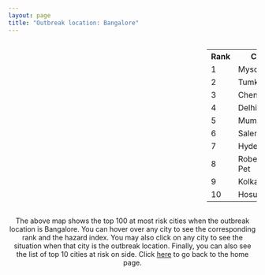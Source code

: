 ```yaml
---
layout: page
title: "Outbreak location: Bangalore"
---
```

<div style="width: 100%; overflow: auto;">
<div style="width: 75%; float: left;">
<div id="mapid">
<script src="https://buda-magenta.github.io/hazard_map/load_map.js"></script>

<script>
var marker_outbreak = L.marker([12.979120, 77.591300],{"autoPan": true}).addTo(map); marker_outbreak.bindTooltip("Bangalore").openTooltip();

var circle_1 = L.circle([12.305183, 76.655361], {"pane": "markerPane", "color": "red", "fill": true, "fillOpacity": 0.2, "fillRule": "evenodd", "lineCap": "round", "lineJoin": "round", "opacity": 1.0, "radius": 47008, "stroke": true, "weight": 3}).addTo(map);
circle_1.bindTooltip("Mysore<br>rank: 1<br>hazard index: 0.047008")
circle_1.bindPopup('<a href="https://buda-magenta.github.io/hazard_map/Mysore">Mysore</a>')

var circle_2 = L.circle([13.340077, 77.100621], {"pane": "markerPane", "color": "red", "fill": true, "fillOpacity": 0.2, "fillRule": "evenodd", "lineCap": "round", "lineJoin": "round", "opacity": 1.0, "radius": 25553, "stroke": true, "weight": 3}).addTo(map);
circle_2.bindTooltip("Tumkur<br>rank: 2<br>hazard index: 0.025554")
circle_2.bindPopup('<a href="https://buda-magenta.github.io/hazard_map/Tumkur">Tumkur</a>')

var circle_3 = L.circle([13.083694, 80.270186], {"pane": "markerPane", "color": "red", "fill": true, "fillOpacity": 0.2, "fillRule": "evenodd", "lineCap": "round", "lineJoin": "round", "opacity": 1.0, "radius": 20978, "stroke": true, "weight": 3}).addTo(map);
circle_3.bindTooltip("Chennai<br>rank: 3<br>hazard index: 0.020979")
circle_3.bindPopup('<a href="https://buda-magenta.github.io/hazard_map/Chennai">Chennai</a>')

var circle_4 = L.circle([28.651718, 77.221939], {"pane": "markerPane", "color": "red", "fill": true, "fillOpacity": 0.2, "fillRule": "evenodd", "lineCap": "round", "lineJoin": "round", "opacity": 1.0, "radius": 20429, "stroke": true, "weight": 3}).addTo(map);
circle_4.bindTooltip("Delhi<br>rank: 4<br>hazard index: 0.020430")
circle_4.bindPopup('<a href="https://buda-magenta.github.io/hazard_map/Delhi">Delhi</a>')

var circle_5 = L.circle([19.075990, 72.877393], {"pane": "markerPane", "color": "red", "fill": true, "fillOpacity": 0.2, "fillRule": "evenodd", "lineCap": "round", "lineJoin": "round", "opacity": 1.0, "radius": 16919, "stroke": true, "weight": 3}).addTo(map);
circle_5.bindTooltip("Mumbai<br>rank: 5<br>hazard index: 0.016919")
circle_5.bindPopup('<a href="https://buda-magenta.github.io/hazard_map/Mumbai">Mumbai</a>')

var circle_6 = L.circle([11.664300, 78.146000], {"pane": "markerPane", "color": "red", "fill": true, "fillOpacity": 0.2, "fillRule": "evenodd", "lineCap": "round", "lineJoin": "round", "opacity": 1.0, "radius": 15769, "stroke": true, "weight": 3}).addTo(map);
circle_6.bindTooltip("Salem<br>rank: 6<br>hazard index: 0.015770")
circle_6.bindPopup('<a href="https://buda-magenta.github.io/hazard_map/Salem">Salem</a>')

var circle_7 = L.circle([17.388786, 78.461065], {"pane": "markerPane", "color": "red", "fill": true, "fillOpacity": 0.2, "fillRule": "evenodd", "lineCap": "round", "lineJoin": "round", "opacity": 1.0, "radius": 14932, "stroke": true, "weight": 3}).addTo(map);
circle_7.bindTooltip("Hyderabad<br>rank: 7<br>hazard index: 0.014932")
circle_7.bindPopup('<a href="https://buda-magenta.github.io/hazard_map/Hyderabad">Hyderabad</a>')

var circle_8 = L.circle([12.955100, 78.269900], {"pane": "markerPane", "color": "red", "fill": true, "fillOpacity": 0.2, "fillRule": "evenodd", "lineCap": "round", "lineJoin": "round", "opacity": 1.0, "radius": 12706, "stroke": true, "weight": 3}).addTo(map);
circle_8.bindTooltip("Robertson Pet<br>rank: 8<br>hazard index: 0.012707")
circle_8.bindPopup('<a href="https://buda-magenta.github.io/hazard_map/Robertson_Pet">Robertson Pet</a>')

var circle_9 = L.circle([22.541418, 88.357691], {"pane": "markerPane", "color": "red", "fill": true, "fillOpacity": 0.2, "fillRule": "evenodd", "lineCap": "round", "lineJoin": "round", "opacity": 1.0, "radius": 10137, "stroke": true, "weight": 3}).addTo(map);
circle_9.bindTooltip("Kolkata<br>rank: 9<br>hazard index: 0.010137")
circle_9.bindPopup('<a href="https://buda-magenta.github.io/hazard_map/Kolkata">Kolkata</a>')

var circle_10 = L.circle([12.732884, 77.830948], {"pane": "markerPane", "color": "red", "fill": true, "fillOpacity": 0.2, "fillRule": "evenodd", "lineCap": "round", "lineJoin": "round", "opacity": 1.0, "radius": 8532, "stroke": true, "weight": 3}).addTo(map);
circle_10.bindTooltip("Hosur<br>rank: 10<br>hazard index: 0.008532")
circle_10.bindPopup('<a href="https://buda-magenta.github.io/hazard_map/Hosur">Hosur</a>')

var circle_11 = L.circle([18.521428, 73.854454], {"pane": "markerPane", "color": "red", "fill": true, "fillOpacity": 0.2, "fillRule": "evenodd", "lineCap": "round", "lineJoin": "round", "opacity": 1.0, "radius": 7918, "stroke": true, "weight": 3}).addTo(map);
circle_11.bindTooltip("Pune<br>rank: 11<br>hazard index: 0.007919")
circle_11.bindPopup('<a href="https://buda-magenta.github.io/hazard_map/Pune">Pune</a>')

var circle_12 = L.circle([12.523889, 76.896196], {"pane": "markerPane", "color": "red", "fill": true, "fillOpacity": 0.2, "fillRule": "evenodd", "lineCap": "round", "lineJoin": "round", "opacity": 1.0, "radius": 6992, "stroke": true, "weight": 3}).addTo(map);
circle_12.bindTooltip("Mandya<br>rank: 12<br>hazard index: 0.006992")
circle_12.bindPopup('<a href="https://buda-magenta.github.io/hazard_map/Mandya">Mandya</a>')

var circle_13 = L.circle([13.137000, 78.133961], {"pane": "markerPane", "color": "red", "fill": true, "fillOpacity": 0.2, "fillRule": "evenodd", "lineCap": "round", "lineJoin": "round", "opacity": 1.0, "radius": 6553, "stroke": true, "weight": 3}).addTo(map);
circle_13.bindTooltip("Kolar<br>rank: 13<br>hazard index: 0.006553")
circle_13.bindPopup('<a href="https://buda-magenta.github.io/hazard_map/Kolar">Kolar</a>')

var circle_14 = L.circle([12.869810, 74.843008], {"pane": "markerPane", "color": "red", "fill": true, "fillOpacity": 0.2, "fillRule": "evenodd", "lineCap": "round", "lineJoin": "round", "opacity": 1.0, "radius": 6455, "stroke": true, "weight": 3}).addTo(map);
circle_14.bindTooltip("Mangalore<br>rank: 14<br>hazard index: 0.006455")
circle_14.bindPopup('<a href="https://buda-magenta.github.io/hazard_map/Mangalore">Mangalore</a>')

var circle_15 = L.circle([13.007082, 76.099270], {"pane": "markerPane", "color": "red", "fill": true, "fillOpacity": 0.2, "fillRule": "evenodd", "lineCap": "round", "lineJoin": "round", "opacity": 1.0, "radius": 5862, "stroke": true, "weight": 3}).addTo(map);
circle_15.bindTooltip("Hassan<br>rank: 15<br>hazard index: 0.005863")
circle_15.bindPopup('<a href="https://buda-magenta.github.io/hazard_map/Hassan">Hassan</a>')

var circle_16 = L.circle([14.466127, 75.920636], {"pane": "markerPane", "color": "red", "fill": true, "fillOpacity": 0.2, "fillRule": "evenodd", "lineCap": "round", "lineJoin": "round", "opacity": 1.0, "radius": 5861, "stroke": true, "weight": 3}).addTo(map);
circle_16.bindTooltip("Davanagere<br>rank: 16<br>hazard index: 0.005862")
circle_16.bindPopup('<a href="https://buda-magenta.github.io/hazard_map/Davanagere">Davanagere</a>')

var circle_17 = L.circle([11.001812, 76.962843], {"pane": "markerPane", "color": "red", "fill": true, "fillOpacity": 0.2, "fillRule": "evenodd", "lineCap": "round", "lineJoin": "round", "opacity": 1.0, "radius": 5517, "stroke": true, "weight": 3}).addTo(map);
circle_17.bindTooltip("Coimbatore<br>rank: 17<br>hazard index: 0.005518")
circle_17.bindPopup('<a href="https://buda-magenta.github.io/hazard_map/Coimbatore">Coimbatore</a>')

var circle_18 = L.circle([13.932609, 75.574978], {"pane": "markerPane", "color": "red", "fill": true, "fillOpacity": 0.2, "fillRule": "evenodd", "lineCap": "round", "lineJoin": "round", "opacity": 1.0, "radius": 5393, "stroke": true, "weight": 3}).addTo(map);
circle_18.bindTooltip("Shimoga<br>rank: 18<br>hazard index: 0.005393")
circle_18.bindPopup('<a href="https://buda-magenta.github.io/hazard_map/Shimoga">Shimoga</a>')

var circle_19 = L.circle([23.021624, 72.579707], {"pane": "markerPane", "color": "red", "fill": true, "fillOpacity": 0.2, "fillRule": "evenodd", "lineCap": "round", "lineJoin": "round", "opacity": 1.0, "radius": 5319, "stroke": true, "weight": 3}).addTo(map);
circle_19.bindTooltip("Ahmedabad<br>rank: 19<br>hazard index: 0.005320")
circle_19.bindPopup('<a href="https://buda-magenta.github.io/hazard_map/Ahmedabad">Ahmedabad</a>')

var circle_20 = L.circle([9.931308, 76.267414], {"pane": "markerPane", "color": "red", "fill": true, "fillOpacity": 0.2, "fillRule": "evenodd", "lineCap": "round", "lineJoin": "round", "opacity": 1.0, "radius": 4685, "stroke": true, "weight": 3}).addTo(map);
circle_20.bindTooltip("Kochi<br>rank: 20<br>hazard index: 0.004685")
circle_20.bindPopup('<a href="https://buda-magenta.github.io/hazard_map/Kochi">Kochi</a>')

var circle_21 = L.circle([15.351838, 75.137985], {"pane": "markerPane", "color": "red", "fill": true, "fillOpacity": 0.2, "fillRule": "evenodd", "lineCap": "round", "lineJoin": "round", "opacity": 1.0, "radius": 4582, "stroke": true, "weight": 3}).addTo(map);
circle_21.bindTooltip("Hubli<br>rank: 21<br>hazard index: 0.004582")
circle_21.bindPopup('<a href="https://buda-magenta.github.io/hazard_map/Hubli">Hubli</a>')

var circle_22 = L.circle([16.508759, 80.618510], {"pane": "markerPane", "color": "red", "fill": true, "fillOpacity": 0.2, "fillRule": "evenodd", "lineCap": "round", "lineJoin": "round", "opacity": 1.0, "radius": 4488, "stroke": true, "weight": 3}).addTo(map);
circle_22.bindTooltip("Vijayawada<br>rank: 22<br>hazard index: 0.004489")
circle_22.bindPopup('<a href="https://buda-magenta.github.io/hazard_map/Vijayawada">Vijayawada</a>')

var circle_23 = L.circle([17.723128, 83.301284], {"pane": "markerPane", "color": "red", "fill": true, "fillOpacity": 0.2, "fillRule": "evenodd", "lineCap": "round", "lineJoin": "round", "opacity": 1.0, "radius": 4446, "stroke": true, "weight": 3}).addTo(map);
circle_23.bindTooltip("Visakhapatnam<br>rank: 23<br>hazard index: 0.004447")
circle_23.bindPopup('<a href="https://buda-magenta.github.io/hazard_map/Visakhapatnam">Visakhapatnam</a>')

var circle_24 = L.circle([14.654623, 77.556260], {"pane": "markerPane", "color": "red", "fill": true, "fillOpacity": 0.2, "fillRule": "evenodd", "lineCap": "round", "lineJoin": "round", "opacity": 1.0, "radius": 4344, "stroke": true, "weight": 3}).addTo(map);
circle_24.bindTooltip("Anantapur<br>rank: 24<br>hazard index: 0.004344")
circle_24.bindPopup('<a href="https://buda-magenta.github.io/hazard_map/Anantapur">Anantapur</a>')

var circle_25 = L.circle([15.398403, 73.812918], {"pane": "markerPane", "color": "red", "fill": true, "fillOpacity": 0.2, "fillRule": "evenodd", "lineCap": "round", "lineJoin": "round", "opacity": 1.0, "radius": 4057, "stroke": true, "weight": 3}).addTo(map);
circle_25.bindTooltip("Vasco Da Gama<br>rank: 25<br>hazard index: 0.004057")
circle_25.bindPopup('<a href="https://buda-magenta.github.io/hazard_map/Vasco_Da_Gama">Vasco Da Gama</a>')

var circle_26 = L.circle([20.266777, 85.843559], {"pane": "markerPane", "color": "red", "fill": true, "fillOpacity": 0.2, "fillRule": "evenodd", "lineCap": "round", "lineJoin": "round", "opacity": 1.0, "radius": 3992, "stroke": true, "weight": 3}).addTo(map);
circle_26.bindTooltip("Bhubaneswar<br>rank: 26<br>hazard index: 0.003992")
circle_26.bindPopup('<a href="https://buda-magenta.github.io/hazard_map/Bhubaneswar">Bhubaneswar</a>')

var circle_27 = L.circle([8.576971, 77.050125], {"pane": "markerPane", "color": "red", "fill": true, "fillOpacity": 0.2, "fillRule": "evenodd", "lineCap": "round", "lineJoin": "round", "opacity": 1.0, "radius": 3327, "stroke": true, "weight": 3}).addTo(map);
circle_27.bindTooltip("Thiruvananthapuram<br>rank: 27<br>hazard index: 0.003328")
circle_27.bindPopup('<a href="https://buda-magenta.github.io/hazard_map/Thiruvananthapuram">Thiruvananthapuram</a>')

var circle_28 = L.circle([13.826383, 77.493772], {"pane": "markerPane", "color": "red", "fill": true, "fillOpacity": 0.2, "fillRule": "evenodd", "lineCap": "round", "lineJoin": "round", "opacity": 1.0, "radius": 2938, "stroke": true, "weight": 3}).addTo(map);
circle_28.bindTooltip("Hindupur<br>rank: 28<br>hazard index: 0.002938")
circle_28.bindPopup('<a href="https://buda-magenta.github.io/hazard_map/Hindupur">Hindupur</a>')

var circle_29 = L.circle([17.849907, 75.276320], {"pane": "markerPane", "color": "red", "fill": true, "fillOpacity": 0.2, "fillRule": "evenodd", "lineCap": "round", "lineJoin": "round", "opacity": 1.0, "radius": 2830, "stroke": true, "weight": 3}).addTo(map);
circle_29.bindTooltip("Solapur<br>rank: 29<br>hazard index: 0.002830")
circle_29.bindPopup('<a href="https://buda-magenta.github.io/hazard_map/Solapur">Solapur</a>')

var circle_30 = L.circle([21.149813, 79.082056], {"pane": "markerPane", "color": "red", "fill": true, "fillOpacity": 0.2, "fillRule": "evenodd", "lineCap": "round", "lineJoin": "round", "opacity": 1.0, "radius": 2656, "stroke": true, "weight": 3}).addTo(map);
circle_30.bindTooltip("Nagpur<br>rank: 30<br>hazard index: 0.002657")
circle_30.bindPopup('<a href="https://buda-magenta.github.io/hazard_map/Nagpur">Nagpur</a>')

var circle_31 = L.circle([14.226644, 76.400512], {"pane": "markerPane", "color": "red", "fill": true, "fillOpacity": 0.2, "fillRule": "evenodd", "lineCap": "round", "lineJoin": "round", "opacity": 1.0, "radius": 2652, "stroke": true, "weight": 3}).addTo(map);
circle_31.bindTooltip("Chitradurga<br>rank: 31<br>hazard index: 0.002652")
circle_31.bindPopup('<a href="https://buda-magenta.github.io/hazard_map/Chitradurga">Chitradurga</a>')

var circle_32 = L.circle([14.422347, 77.720069], {"pane": "markerPane", "color": "red", "fill": true, "fillOpacity": 0.2, "fillRule": "evenodd", "lineCap": "round", "lineJoin": "round", "opacity": 1.0, "radius": 2587, "stroke": true, "weight": 3}).addTo(map);
circle_32.bindTooltip("Dharmavaram<br>rank: 32<br>hazard index: 0.002588")
circle_32.bindPopup('<a href="https://buda-magenta.github.io/hazard_map/Dharmavaram">Dharmavaram</a>')

var circle_33 = L.circle([9.926115, 78.114098], {"pane": "markerPane", "color": "red", "fill": true, "fillOpacity": 0.2, "fillRule": "evenodd", "lineCap": "round", "lineJoin": "round", "opacity": 1.0, "radius": 2576, "stroke": true, "weight": 3}).addTo(map);
circle_33.bindTooltip("Madurai<br>rank: 33<br>hazard index: 0.002576")
circle_33.bindPopup('<a href="https://buda-magenta.github.io/hazard_map/Madurai">Madurai</a>')

var circle_34 = L.circle([20.166670, 79.172114], {"pane": "markerPane", "color": "red", "fill": true, "fillOpacity": 0.2, "fillRule": "evenodd", "lineCap": "round", "lineJoin": "round", "opacity": 1.0, "radius": 2522, "stroke": true, "weight": 3}).addTo(map);
circle_34.bindTooltip("Bhadravati<br>rank: 34<br>hazard index: 0.002522")
circle_34.bindPopup('<a href="https://buda-magenta.github.io/hazard_map/Bhadravati">Bhadravati</a>')

var circle_35 = L.circle([11.369204, 77.676627], {"pane": "markerPane", "color": "red", "fill": true, "fillOpacity": 0.2, "fillRule": "evenodd", "lineCap": "round", "lineJoin": "round", "opacity": 1.0, "radius": 2483, "stroke": true, "weight": 3}).addTo(map);
circle_35.bindTooltip("Erode<br>rank: 35<br>hazard index: 0.002484")
circle_35.bindPopup('<a href="https://buda-magenta.github.io/hazard_map/Erode">Erode</a>')

var circle_36 = L.circle([17.166667, 77.083333], {"pane": "markerPane", "color": "red", "fill": true, "fillOpacity": 0.2, "fillRule": "evenodd", "lineCap": "round", "lineJoin": "round", "opacity": 1.0, "radius": 2416, "stroke": true, "weight": 3}).addTo(map);
circle_36.bindTooltip("Gulbarga<br>rank: 36<br>hazard index: 0.002417")
circle_36.bindPopup('<a href="https://buda-magenta.github.io/hazard_map/Gulbarga">Gulbarga</a>')

var circle_37 = L.circle([26.838100, 80.934600], {"pane": "markerPane", "color": "red", "fill": true, "fillOpacity": 0.2, "fillRule": "evenodd", "lineCap": "round", "lineJoin": "round", "opacity": 1.0, "radius": 2407, "stroke": true, "weight": 3}).addTo(map);
circle_37.bindTooltip("Lucknow<br>rank: 37<br>hazard index: 0.002407")
circle_37.bindPopup('<a href="https://buda-magenta.github.io/hazard_map/Lucknow">Lucknow</a>')

var circle_38 = L.circle([26.915458, 75.818982], {"pane": "markerPane", "color": "red", "fill": true, "fillOpacity": 0.2, "fillRule": "evenodd", "lineCap": "round", "lineJoin": "round", "opacity": 1.0, "radius": 2331, "stroke": true, "weight": 3}).addTo(map);
circle_38.bindTooltip("Jaipur<br>rank: 38<br>hazard index: 0.002331")
circle_38.bindPopup('<a href="https://buda-magenta.github.io/hazard_map/Jaipur">Jaipur</a>')

var circle_39 = L.circle([13.160105, 79.155551], {"pane": "markerPane", "color": "red", "fill": true, "fillOpacity": 0.2, "fillRule": "evenodd", "lineCap": "round", "lineJoin": "round", "opacity": 1.0, "radius": 2222, "stroke": true, "weight": 3}).addTo(map);
circle_39.bindTooltip("Chittoor<br>rank: 39<br>hazard index: 0.002222")
circle_39.bindPopup('<a href="https://buda-magenta.github.io/hazard_map/Chittoor">Chittoor</a>')

var circle_40 = L.circle([26.180598, 91.753943], {"pane": "markerPane", "color": "red", "fill": true, "fillOpacity": 0.2, "fillRule": "evenodd", "lineCap": "round", "lineJoin": "round", "opacity": 1.0, "radius": 2125, "stroke": true, "weight": 3}).addTo(map);
circle_40.bindTooltip("Guwahati<br>rank: 40<br>hazard index: 0.002126")
circle_40.bindPopup('<a href="https://buda-magenta.github.io/hazard_map/Guwahati">Guwahati</a>')

var circle_41 = L.circle([25.609324, 85.123525], {"pane": "markerPane", "color": "red", "fill": true, "fillOpacity": 0.2, "fillRule": "evenodd", "lineCap": "round", "lineJoin": "round", "opacity": 1.0, "radius": 2120, "stroke": true, "weight": 3}).addTo(map);
circle_41.bindTooltip("Patna<br>rank: 41<br>hazard index: 0.002120")
circle_41.bindPopup('<a href="https://buda-magenta.github.io/hazard_map/Patna">Patna</a>')

var circle_42 = L.circle([12.794811, 79.000641], {"pane": "markerPane", "color": "red", "fill": true, "fillOpacity": 0.2, "fillRule": "evenodd", "lineCap": "round", "lineJoin": "round", "opacity": 1.0, "radius": 2044, "stroke": true, "weight": 3}).addTo(map);
circle_42.bindTooltip("Vellore<br>rank: 42<br>hazard index: 0.002044")
circle_42.bindPopup('<a href="https://buda-magenta.github.io/hazard_map/Vellore">Vellore</a>')

var circle_43 = L.circle([13.573260, 78.479146], {"pane": "markerPane", "color": "red", "fill": true, "fillOpacity": 0.2, "fillRule": "evenodd", "lineCap": "round", "lineJoin": "round", "opacity": 1.0, "radius": 1863, "stroke": true, "weight": 3}).addTo(map);
circle_43.bindTooltip("Madanapalle<br>rank: 43<br>hazard index: 0.001863")
circle_43.bindPopup('<a href="https://buda-magenta.github.io/hazard_map/Madanapalle">Madanapalle</a>')

var circle_44 = L.circle([12.792907, 78.699917], {"pane": "markerPane", "color": "red", "fill": true, "fillOpacity": 0.2, "fillRule": "evenodd", "lineCap": "round", "lineJoin": "round", "opacity": 1.0, "radius": 1711, "stroke": true, "weight": 3}).addTo(map);
circle_44.bindTooltip("Ambur<br>rank: 44<br>hazard index: 0.001711")
circle_44.bindPopup('<a href="https://buda-magenta.github.io/hazard_map/Ambur">Ambur</a>')

var circle_45 = L.circle([13.631637, 79.423171], {"pane": "markerPane", "color": "red", "fill": true, "fillOpacity": 0.2, "fillRule": "evenodd", "lineCap": "round", "lineJoin": "round", "opacity": 1.0, "radius": 1709, "stroke": true, "weight": 3}).addTo(map);
circle_45.bindTooltip("Tirupati<br>rank: 45<br>hazard index: 0.001710")
circle_45.bindPopup('<a href="https://buda-magenta.github.io/hazard_map/Tirupati">Tirupati</a>')

var circle_46 = L.circle([22.720362, 75.868200], {"pane": "markerPane", "color": "red", "fill": true, "fillOpacity": 0.2, "fillRule": "evenodd", "lineCap": "round", "lineJoin": "round", "opacity": 1.0, "radius": 1699, "stroke": true, "weight": 3}).addTo(map);
circle_46.bindTooltip("Indore<br>rank: 46<br>hazard index: 0.001699")
circle_46.bindPopup('<a href="https://buda-magenta.github.io/hazard_map/Indore">Indore</a>')

var circle_47 = L.circle([25.531031, 78.652689], {"pane": "markerPane", "color": "red", "fill": true, "fillOpacity": 0.2, "fillRule": "evenodd", "lineCap": "round", "lineJoin": "round", "opacity": 1.0, "radius": 1632, "stroke": true, "weight": 3}).addTo(map);
circle_47.bindTooltip("Jhansi<br>rank: 47<br>hazard index: 0.001632")
circle_47.bindPopup('<a href="https://buda-magenta.github.io/hazard_map/Jhansi">Jhansi</a>')

var circle_48 = L.circle([23.370035, 85.325013], {"pane": "markerPane", "color": "red", "fill": true, "fillOpacity": 0.2, "fillRule": "evenodd", "lineCap": "round", "lineJoin": "round", "opacity": 1.0, "radius": 1592, "stroke": true, "weight": 3}).addTo(map);
circle_48.bindTooltip("Ranchi<br>rank: 48<br>hazard index: 0.001593")
circle_48.bindPopup('<a href="https://buda-magenta.github.io/hazard_map/Ranchi">Ranchi</a>')

var circle_49 = L.circle([11.101781, 77.345192], {"pane": "markerPane", "color": "red", "fill": true, "fillOpacity": 0.2, "fillRule": "evenodd", "lineCap": "round", "lineJoin": "round", "opacity": 1.0, "radius": 1582, "stroke": true, "weight": 3}).addTo(map);
circle_49.bindTooltip("Tiruppur<br>rank: 49<br>hazard index: 0.001583")
circle_49.bindPopup('<a href="https://buda-magenta.github.io/hazard_map/Tiruppur">Tiruppur</a>')

var circle_50 = L.circle([12.227213, 79.070156], {"pane": "markerPane", "color": "red", "fill": true, "fillOpacity": 0.2, "fillRule": "evenodd", "lineCap": "round", "lineJoin": "round", "opacity": 1.0, "radius": 1421, "stroke": true, "weight": 3}).addTo(map);
circle_50.bindTooltip("Tiruvannamalai<br>rank: 50<br>hazard index: 0.001421")
circle_50.bindPopup('<a href="https://buda-magenta.github.io/hazard_map/Tiruvannamalai">Tiruvannamalai</a>')

var circle_51 = L.circle([15.143395, 76.919388], {"pane": "markerPane", "color": "red", "fill": true, "fillOpacity": 0.2, "fillRule": "evenodd", "lineCap": "round", "lineJoin": "round", "opacity": 1.0, "radius": 1377, "stroke": true, "weight": 3}).addTo(map);
circle_51.bindTooltip("Bellary<br>rank: 51<br>hazard index: 0.001377")
circle_51.bindPopup('<a href="https://buda-magenta.github.io/hazard_map/Bellary">Bellary</a>')

var circle_52 = L.circle([15.857267, 74.506934], {"pane": "markerPane", "color": "red", "fill": true, "fillOpacity": 0.2, "fillRule": "evenodd", "lineCap": "round", "lineJoin": "round", "opacity": 1.0, "radius": 1330, "stroke": true, "weight": 3}).addTo(map);
circle_52.bindTooltip("Belgaum<br>rank: 52<br>hazard index: 0.001331")
circle_52.bindPopup('<a href="https://buda-magenta.github.io/hazard_map/Belgaum">Belgaum</a>')

var circle_53 = L.circle([14.625888, 75.635724], {"pane": "markerPane", "color": "red", "fill": true, "fillOpacity": 0.2, "fillRule": "evenodd", "lineCap": "round", "lineJoin": "round", "opacity": 1.0, "radius": 1193, "stroke": true, "weight": 3}).addTo(map);
circle_53.bindTooltip("Ranibennur<br>rank: 53<br>hazard index: 0.001194")
circle_53.bindPopup('<a href="https://buda-magenta.github.io/hazard_map/Ranibennur">Ranibennur</a>')

var circle_54 = L.circle([21.170200, 72.831100], {"pane": "markerPane", "color": "red", "fill": true, "fillOpacity": 0.2, "fillRule": "evenodd", "lineCap": "round", "lineJoin": "round", "opacity": 1.0, "radius": 1140, "stroke": true, "weight": 3}).addTo(map);
circle_54.bindTooltip("Surat<br>rank: 54<br>hazard index: 0.001140")
circle_54.bindPopup('<a href="https://buda-magenta.github.io/hazard_map/Surat">Surat</a>')

var circle_55 = L.circle([16.083333, 77.166667], {"pane": "markerPane", "color": "red", "fill": true, "fillOpacity": 0.2, "fillRule": "evenodd", "lineCap": "round", "lineJoin": "round", "opacity": 1.0, "radius": 1073, "stroke": true, "weight": 3}).addTo(map);
circle_55.bindTooltip("Raichur<br>rank: 55<br>hazard index: 0.001074")
circle_55.bindPopup('<a href="https://buda-magenta.github.io/hazard_map/Raichur">Raichur</a>')

var circle_56 = L.circle([17.005045, 81.780473], {"pane": "markerPane", "color": "red", "fill": true, "fillOpacity": 0.2, "fillRule": "evenodd", "lineCap": "round", "lineJoin": "round", "opacity": 1.0, "radius": 996, "stroke": true, "weight": 3}).addTo(map);
circle_56.bindTooltip("Rajahmundry<br>rank: 56<br>hazard index: 0.000997")
circle_56.bindPopup('<a href="https://buda-magenta.github.io/hazard_map/Rajahmundry">Rajahmundry</a>')

var circle_57 = L.circle([30.733442, 76.779714], {"pane": "markerPane", "color": "red", "fill": true, "fillOpacity": 0.2, "fillRule": "evenodd", "lineCap": "round", "lineJoin": "round", "opacity": 1.0, "radius": 964, "stroke": true, "weight": 3}).addTo(map);
circle_57.bindTooltip("Chandigarh<br>rank: 57<br>hazard index: 0.000965")
circle_57.bindPopup('<a href="https://buda-magenta.github.io/hazard_map/Chandigarh">Chandigarh</a>')

var circle_58 = L.circle([19.194329, 72.970178], {"pane": "markerPane", "color": "red", "fill": true, "fillOpacity": 0.2, "fillRule": "evenodd", "lineCap": "round", "lineJoin": "round", "opacity": 1.0, "radius": 946, "stroke": true, "weight": 3}).addTo(map);
circle_58.bindTooltip("Thane<br>rank: 58<br>hazard index: 0.000946")
circle_58.bindPopup('<a href="https://buda-magenta.github.io/hazard_map/Thane">Thane</a>')

var circle_59 = L.circle([18.793568, 80.815939], {"pane": "markerPane", "color": "red", "fill": true, "fillOpacity": 0.2, "fillRule": "evenodd", "lineCap": "round", "lineJoin": "round", "opacity": 1.0, "radius": 945, "stroke": true, "weight": 3}).addTo(map);
circle_59.bindTooltip("Bijapur<br>rank: 59<br>hazard index: 0.000945")
circle_59.bindPopup('<a href="https://buda-magenta.github.io/hazard_map/Bijapur">Bijapur</a>')

var circle_60 = L.circle([16.291519, 80.454159], {"pane": "markerPane", "color": "red", "fill": true, "fillOpacity": 0.2, "fillRule": "evenodd", "lineCap": "round", "lineJoin": "round", "opacity": 1.0, "radius": 935, "stroke": true, "weight": 3}).addTo(map);
circle_60.bindTooltip("Guntur<br>rank: 60<br>hazard index: 0.000936")
circle_60.bindPopup('<a href="https://buda-magenta.github.io/hazard_map/Guntur">Guntur</a>')

var circle_61 = L.circle([15.119651, 77.455290], {"pane": "markerPane", "color": "red", "fill": true, "fillOpacity": 0.2, "fillRule": "evenodd", "lineCap": "round", "lineJoin": "round", "opacity": 1.0, "radius": 930, "stroke": true, "weight": 3}).addTo(map);
circle_61.bindTooltip("Guntakal<br>rank: 61<br>hazard index: 0.000930")
circle_61.bindPopup('<a href="https://buda-magenta.github.io/hazard_map/Guntakal">Guntakal</a>')

var circle_62 = L.circle([10.804973, 78.687030], {"pane": "markerPane", "color": "red", "fill": true, "fillOpacity": 0.2, "fillRule": "evenodd", "lineCap": "round", "lineJoin": "round", "opacity": 1.0, "radius": 917, "stroke": true, "weight": 3}).addTo(map);
circle_62.bindTooltip("Tiruchirappalli<br>rank: 62<br>hazard index: 0.000918")
circle_62.bindPopup('<a href="https://buda-magenta.github.io/hazard_map/Tiruchirappalli">Tiruchirappalli</a>')

var circle_63 = L.circle([26.698885, 88.320030], {"pane": "markerPane", "color": "red", "fill": true, "fillOpacity": 0.2, "fillRule": "evenodd", "lineCap": "round", "lineJoin": "round", "opacity": 1.0, "radius": 884, "stroke": true, "weight": 3}).addTo(map);
circle_63.bindTooltip("Bagdogra<br>rank: 63<br>hazard index: 0.000884")
circle_63.bindPopup('<a href="https://buda-magenta.github.io/hazard_map/Bagdogra">Bagdogra</a>')

var circle_64 = L.circle([15.266493, 76.387230], {"pane": "markerPane", "color": "red", "fill": true, "fillOpacity": 0.2, "fillRule": "evenodd", "lineCap": "round", "lineJoin": "round", "opacity": 1.0, "radius": 862, "stroke": true, "weight": 3}).addTo(map);
circle_64.bindTooltip("Hospet<br>rank: 64<br>hazard index: 0.000862")
circle_64.bindPopup('<a href="https://buda-magenta.github.io/hazard_map/Hospet">Hospet</a>')

var circle_65 = L.circle([11.258608, 75.778874], {"pane": "markerPane", "color": "red", "fill": true, "fillOpacity": 0.2, "fillRule": "evenodd", "lineCap": "round", "lineJoin": "round", "opacity": 1.0, "radius": 745, "stroke": true, "weight": 3}).addTo(map);
circle_65.bindTooltip("Kozhikode<br>rank: 65<br>hazard index: 0.000745")
circle_65.bindPopup('<a href="https://buda-magenta.github.io/hazard_map/Kozhikode">Kozhikode</a>')

var circle_66 = L.circle([25.335649, 83.007629], {"pane": "markerPane", "color": "red", "fill": true, "fillOpacity": 0.2, "fillRule": "evenodd", "lineCap": "round", "lineJoin": "round", "opacity": 1.0, "radius": 744, "stroke": true, "weight": 3}).addTo(map);
circle_66.bindTooltip("Varanasi<br>rank: 66<br>hazard index: 0.000744")
circle_66.bindPopup('<a href="https://buda-magenta.github.io/hazard_map/Varanasi">Varanasi</a>')

var circle_67 = L.circle([14.449372, 79.987376], {"pane": "markerPane", "color": "red", "fill": true, "fillOpacity": 0.2, "fillRule": "evenodd", "lineCap": "round", "lineJoin": "round", "opacity": 1.0, "radius": 613, "stroke": true, "weight": 3}).addTo(map);
circle_67.bindTooltip("Nellore<br>rank: 67<br>hazard index: 0.000614")
circle_67.bindPopup('<a href="https://buda-magenta.github.io/hazard_map/Nellore">Nellore</a>')

var circle_68 = L.circle([8.701220, 77.579269], {"pane": "markerPane", "color": "red", "fill": true, "fillOpacity": 0.2, "fillRule": "evenodd", "lineCap": "round", "lineJoin": "round", "opacity": 1.0, "radius": 612, "stroke": true, "weight": 3}).addTo(map);
circle_68.bindTooltip("Tirunelveli<br>rank: 68<br>hazard index: 0.000613")
circle_68.bindPopup('<a href="https://buda-magenta.github.io/hazard_map/Tirunelveli">Tirunelveli</a>')

var circle_69 = L.circle([15.426365, 75.630079], {"pane": "markerPane", "color": "red", "fill": true, "fillOpacity": 0.2, "fillRule": "evenodd", "lineCap": "round", "lineJoin": "round", "opacity": 1.0, "radius": 603, "stroke": true, "weight": 3}).addTo(map);
circle_69.bindTooltip("Gadag<br>rank: 69<br>hazard index: 0.000603")
circle_69.bindPopup('<a href="https://buda-magenta.github.io/hazard_map/Gadag">Gadag</a>')

var circle_70 = L.circle([10.525626, 76.213254], {"pane": "markerPane", "color": "red", "fill": true, "fillOpacity": 0.2, "fillRule": "evenodd", "lineCap": "round", "lineJoin": "round", "opacity": 1.0, "radius": 602, "stroke": true, "weight": 3}).addTo(map);
circle_70.bindTooltip("Thrissur<br>rank: 70<br>hazard index: 0.000602")
circle_70.bindPopup('<a href="https://buda-magenta.github.io/hazard_map/Thrissur">Thrissur</a>')

var circle_71 = L.circle([17.910400, 77.519900], {"pane": "markerPane", "color": "red", "fill": true, "fillOpacity": 0.2, "fillRule": "evenodd", "lineCap": "round", "lineJoin": "round", "opacity": 1.0, "radius": 596, "stroke": true, "weight": 3}).addTo(map);
circle_71.bindTooltip("Bidar<br>rank: 71<br>hazard index: 0.000596")
circle_71.bindPopup('<a href="https://buda-magenta.github.io/hazard_map/Bidar">Bidar</a>')

var circle_72 = L.circle([23.258486, 77.401989], {"pane": "markerPane", "color": "red", "fill": true, "fillOpacity": 0.2, "fillRule": "evenodd", "lineCap": "round", "lineJoin": "round", "opacity": 1.0, "radius": 583, "stroke": true, "weight": 3}).addTo(map);
circle_72.bindTooltip("Bhopal<br>rank: 72<br>hazard index: 0.000583")
circle_72.bindPopup('<a href="https://buda-magenta.github.io/hazard_map/Bhopal">Bhopal</a>')

var circle_73 = L.circle([13.318014, 75.773874], {"pane": "markerPane", "color": "red", "fill": true, "fillOpacity": 0.2, "fillRule": "evenodd", "lineCap": "round", "lineJoin": "round", "opacity": 1.0, "radius": 583, "stroke": true, "weight": 3}).addTo(map);
circle_73.bindTooltip("Chikmagalur<br>rank: 73<br>hazard index: 0.000583")
circle_73.bindPopup('<a href="https://buda-magenta.github.io/hazard_map/Chikmagalur">Chikmagalur</a>')

var circle_74 = L.circle([10.915649, 79.806949], {"pane": "markerPane", "color": "red", "fill": true, "fillOpacity": 0.2, "fillRule": "evenodd", "lineCap": "round", "lineJoin": "round", "opacity": 1.0, "radius": 487, "stroke": true, "weight": 3}).addTo(map);
circle_74.bindTooltip("Pondicherry<br>rank: 74<br>hazard index: 0.000487")
circle_74.bindPopup('<a href="https://buda-magenta.github.io/hazard_map/Pondicherry">Pondicherry</a>')

var circle_75 = L.circle([19.807608, 85.825254], {"pane": "markerPane", "color": "red", "fill": true, "fillOpacity": 0.2, "fillRule": "evenodd", "lineCap": "round", "lineJoin": "round", "opacity": 1.0, "radius": 459, "stroke": true, "weight": 3}).addTo(map);
circle_75.bindTooltip("Puri<br>rank: 75<br>hazard index: 0.000460")
circle_75.bindPopup('<a href="https://buda-magenta.github.io/hazard_map/Puri">Puri</a>')

var circle_76 = L.circle([21.237947, 81.633683], {"pane": "markerPane", "color": "red", "fill": true, "fillOpacity": 0.2, "fillRule": "evenodd", "lineCap": "round", "lineJoin": "round", "opacity": 1.0, "radius": 440, "stroke": true, "weight": 3}).addTo(map);
circle_76.bindTooltip("Raipur<br>rank: 76<br>hazard index: 0.000441")
circle_76.bindPopup('<a href="https://buda-magenta.github.io/hazard_map/Raipur">Raipur</a>')

var circle_77 = L.circle([8.887951, 76.595501], {"pane": "markerPane", "color": "red", "fill": true, "fillOpacity": 0.2, "fillRule": "evenodd", "lineCap": "round", "lineJoin": "round", "opacity": 1.0, "radius": 439, "stroke": true, "weight": 3}).addTo(map);
circle_77.bindTooltip("Kollam<br>rank: 77<br>hazard index: 0.000440")
circle_77.bindPopup('<a href="https://buda-magenta.github.io/hazard_map/Kollam">Kollam</a>')

var circle_78 = L.circle([31.634308, 74.873679], {"pane": "markerPane", "color": "red", "fill": true, "fillOpacity": 0.2, "fillRule": "evenodd", "lineCap": "round", "lineJoin": "round", "opacity": 1.0, "radius": 438, "stroke": true, "weight": 3}).addTo(map);
circle_78.bindTooltip("Amritsar<br>rank: 78<br>hazard index: 0.000439")
circle_78.bindPopup('<a href="https://buda-magenta.github.io/hazard_map/Amritsar">Amritsar</a>')

var circle_79 = L.circle([30.325565, 78.043681], {"pane": "markerPane", "color": "red", "fill": true, "fillOpacity": 0.2, "fillRule": "evenodd", "lineCap": "round", "lineJoin": "round", "opacity": 1.0, "radius": 429, "stroke": true, "weight": 3}).addTo(map);
circle_79.bindTooltip("Dehradun<br>rank: 79<br>hazard index: 0.000429")
circle_79.bindPopup('<a href="https://buda-magenta.github.io/hazard_map/Dehradun">Dehradun</a>')

var circle_80 = L.circle([19.169335, 77.311013], {"pane": "markerPane", "color": "red", "fill": true, "fillOpacity": 0.2, "fillRule": "evenodd", "lineCap": "round", "lineJoin": "round", "opacity": 1.0, "radius": 425, "stroke": true, "weight": 3}).addTo(map);
circle_80.bindTooltip("Nanded Waghala<br>rank: 80<br>hazard index: 0.000425")
circle_80.bindPopup('<a href="https://buda-magenta.github.io/hazard_map/Nanded_Waghala">Nanded Waghala</a>')

var circle_81 = L.circle([16.850253, 74.594888], {"pane": "markerPane", "color": "red", "fill": true, "fillOpacity": 0.2, "fillRule": "evenodd", "lineCap": "round", "lineJoin": "round", "opacity": 1.0, "radius": 417, "stroke": true, "weight": 3}).addTo(map);
circle_81.bindTooltip("Sangli<br>rank: 81<br>hazard index: 0.000417")
circle_81.bindPopup('<a href="https://buda-magenta.github.io/hazard_map/Sangli">Sangli</a>')

var circle_82 = L.circle([10.330330, 78.067398], {"pane": "markerPane", "color": "red", "fill": true, "fillOpacity": 0.2, "fillRule": "evenodd", "lineCap": "round", "lineJoin": "round", "opacity": 1.0, "radius": 414, "stroke": true, "weight": 3}).addTo(map);
circle_82.bindTooltip("Dindigul<br>rank: 82<br>hazard index: 0.000415")
circle_82.bindPopup('<a href="https://buda-magenta.github.io/hazard_map/Dindigul">Dindigul</a>')

var circle_83 = L.circle([22.297314, 73.194257], {"pane": "markerPane", "color": "red", "fill": true, "fillOpacity": 0.2, "fillRule": "evenodd", "lineCap": "round", "lineJoin": "round", "opacity": 1.0, "radius": 408, "stroke": true, "weight": 3}).addTo(map);
circle_83.bindTooltip("Vadodara<br>rank: 83<br>hazard index: 0.000408")
circle_83.bindPopup('<a href="https://buda-magenta.github.io/hazard_map/Vadodara">Vadodara</a>')

var circle_84 = L.circle([15.631900, 77.275900], {"pane": "markerPane", "color": "red", "fill": true, "fillOpacity": 0.2, "fillRule": "evenodd", "lineCap": "round", "lineJoin": "round", "opacity": 1.0, "radius": 397, "stroke": true, "weight": 3}).addTo(map);
circle_84.bindTooltip("Adoni<br>rank: 84<br>hazard index: 0.000397")
circle_84.bindPopup('<a href="https://buda-magenta.github.io/hazard_map/Adoni">Adoni</a>')

var circle_85 = L.circle([26.460914, 80.321759], {"pane": "markerPane", "color": "red", "fill": true, "fillOpacity": 0.2, "fillRule": "evenodd", "lineCap": "round", "lineJoin": "round", "opacity": 1.0, "radius": 389, "stroke": true, "weight": 3}).addTo(map);
circle_85.bindTooltip("Kanpur<br>rank: 85<br>hazard index: 0.000389")
circle_85.bindPopup('<a href="https://buda-magenta.github.io/hazard_map/Kanpur">Kanpur</a>')

var circle_86 = L.circle([20.843512, 75.525927], {"pane": "markerPane", "color": "red", "fill": true, "fillOpacity": 0.2, "fillRule": "evenodd", "lineCap": "round", "lineJoin": "round", "opacity": 1.0, "radius": 369, "stroke": true, "weight": 3}).addTo(map);
circle_86.bindTooltip("Jalgaon<br>rank: 86<br>hazard index: 0.000369")
circle_86.bindPopup('<a href="https://buda-magenta.github.io/hazard_map/Jalgaon">Jalgaon</a>')

var circle_87 = L.circle([20.468600, 85.879200], {"pane": "markerPane", "color": "red", "fill": true, "fillOpacity": 0.2, "fillRule": "evenodd", "lineCap": "round", "lineJoin": "round", "opacity": 1.0, "radius": 356, "stroke": true, "weight": 3}).addTo(map);
circle_87.bindTooltip("Cuttack<br>rank: 87<br>hazard index: 0.000356")
circle_87.bindPopup('<a href="https://buda-magenta.github.io/hazard_map/Cuttack">Cuttack</a>')

var circle_88 = L.circle([10.787898, 76.474087], {"pane": "markerPane", "color": "red", "fill": true, "fillOpacity": 0.2, "fillRule": "evenodd", "lineCap": "round", "lineJoin": "round", "opacity": 1.0, "radius": 346, "stroke": true, "weight": 3}).addTo(map);
circle_88.bindTooltip("Palakkad<br>rank: 88<br>hazard index: 0.000347")
circle_88.bindPopup('<a href="https://buda-magenta.github.io/hazard_map/Palakkad">Palakkad</a>')

var circle_89 = L.circle([18.112082, 83.405220], {"pane": "markerPane", "color": "red", "fill": true, "fillOpacity": 0.2, "fillRule": "evenodd", "lineCap": "round", "lineJoin": "round", "opacity": 1.0, "radius": 341, "stroke": true, "weight": 3}).addTo(map);
circle_89.bindTooltip("Vizianagaram<br>rank: 89<br>hazard index: 0.000341")
circle_89.bindPopup('<a href="https://buda-magenta.github.io/hazard_map/Vizianagaram">Vizianagaram</a>')

var circle_90 = L.circle([8.188047, 77.429049], {"pane": "markerPane", "color": "red", "fill": true, "fillOpacity": 0.2, "fillRule": "evenodd", "lineCap": "round", "lineJoin": "round", "opacity": 1.0, "radius": 338, "stroke": true, "weight": 3}).addTo(map);
circle_90.bindTooltip("Nagercoil<br>rank: 90<br>hazard index: 0.000338")
circle_90.bindPopup('<a href="https://buda-magenta.github.io/hazard_map/Nagercoil">Nagercoil</a>')

var circle_91 = L.circle([11.664535, 92.739045], {"pane": "markerPane", "color": "red", "fill": true, "fillOpacity": 0.2, "fillRule": "evenodd", "lineCap": "round", "lineJoin": "round", "opacity": 1.0, "radius": 330, "stroke": true, "weight": 3}).addTo(map);
circle_91.bindTooltip("Port Blair<br>rank: 91<br>hazard index: 0.000330")
circle_91.bindPopup('<a href="https://buda-magenta.github.io/hazard_map/Port_Blair">Port Blair</a>')

var circle_92 = L.circle([17.980609, 79.598212], {"pane": "markerPane", "color": "red", "fill": true, "fillOpacity": 0.2, "fillRule": "evenodd", "lineCap": "round", "lineJoin": "round", "opacity": 1.0, "radius": 326, "stroke": true, "weight": 3}).addTo(map);
circle_92.bindTooltip("Warangal<br>rank: 92<br>hazard index: 0.000326")
circle_92.bindPopup('<a href="https://buda-magenta.github.io/hazard_map/Warangal">Warangal</a>')

var circle_93 = L.circle([16.185317, 75.696792], {"pane": "markerPane", "color": "red", "fill": true, "fillOpacity": 0.2, "fillRule": "evenodd", "lineCap": "round", "lineJoin": "round", "opacity": 1.0, "radius": 324, "stroke": true, "weight": 3}).addTo(map);
circle_93.bindTooltip("Bagalkot<br>rank: 93<br>hazard index: 0.000325")
circle_93.bindPopup('<a href="https://buda-magenta.github.io/hazard_map/Bagalkot">Bagalkot</a>')

var circle_94 = L.circle([16.702841, 74.240533], {"pane": "markerPane", "color": "red", "fill": true, "fillOpacity": 0.2, "fillRule": "evenodd", "lineCap": "round", "lineJoin": "round", "opacity": 1.0, "radius": 322, "stroke": true, "weight": 3}).addTo(map);
circle_94.bindTooltip("Kolhapur<br>rank: 94<br>hazard index: 0.000323")
circle_94.bindPopup('<a href="https://buda-magenta.github.io/hazard_map/Kolhapur">Kolhapur</a>')

var circle_95 = L.circle([25.438130, 81.833800], {"pane": "markerPane", "color": "red", "fill": true, "fillOpacity": 0.2, "fillRule": "evenodd", "lineCap": "round", "lineJoin": "round", "opacity": 1.0, "radius": 314, "stroke": true, "weight": 3}).addTo(map);
circle_95.bindTooltip("Allahabad<br>rank: 95<br>hazard index: 0.000314")
circle_95.bindPopup('<a href="https://buda-magenta.github.io/hazard_map/Allahabad">Allahabad</a>')

var circle_96 = L.circle([18.627929, 73.800983], {"pane": "markerPane", "color": "red", "fill": true, "fillOpacity": 0.2, "fillRule": "evenodd", "lineCap": "round", "lineJoin": "round", "opacity": 1.0, "radius": 313, "stroke": true, "weight": 3}).addTo(map);
circle_96.bindTooltip("Pimpri Chinchwad<br>rank: 96<br>hazard index: 0.000313")
circle_96.bindPopup('<a href="https://buda-magenta.github.io/hazard_map/Pimpri_Chinchwad">Pimpri Chinchwad</a>')

var circle_97 = L.circle([13.125476, 80.094090], {"pane": "markerPane", "color": "red", "fill": true, "fillOpacity": 0.2, "fillRule": "evenodd", "lineCap": "round", "lineJoin": "round", "opacity": 1.0, "radius": 299, "stroke": true, "weight": 3}).addTo(map);
circle_97.bindTooltip("Avadi<br>rank: 97<br>hazard index: 0.000300")
circle_97.bindPopup('<a href="https://buda-magenta.github.io/hazard_map/Avadi">Avadi</a>')

var circle_98 = L.circle([22.591260, 88.390964], {"pane": "markerPane", "color": "red", "fill": true, "fillOpacity": 0.2, "fillRule": "evenodd", "lineCap": "round", "lineJoin": "round", "opacity": 1.0, "radius": 296, "stroke": true, "weight": 3}).addTo(map);
circle_98.bindTooltip("Bidhan Nagar<br>rank: 98<br>hazard index: 0.000297")
circle_98.bindPopup('<a href="https://buda-magenta.github.io/hazard_map/Bidhan_Nagar">Bidhan Nagar</a>')

var circle_99 = L.circle([9.500665, 76.412414], {"pane": "markerPane", "color": "red", "fill": true, "fillOpacity": 0.2, "fillRule": "evenodd", "lineCap": "round", "lineJoin": "round", "opacity": 1.0, "radius": 291, "stroke": true, "weight": 3}).addTo(map);
circle_99.bindTooltip("Alappuzha<br>rank: 99<br>hazard index: 0.000291")
circle_99.bindPopup('<a href="https://buda-magenta.github.io/hazard_map/Alappuzha">Alappuzha</a>')

var circle_100 = L.circle([28.428262, 77.002700], {"pane": "markerPane", "color": "red", "fill": true, "fillOpacity": 0.2, "fillRule": "evenodd", "lineCap": "round", "lineJoin": "round", "opacity": 1.0, "radius": 288, "stroke": true, "weight": 3}).addTo(map);
circle_100.bindTooltip("Gurgaon<br>rank: 100<br>hazard index: 0.000289")
circle_100.bindPopup('<a href="https://buda-magenta.github.io/hazard_map/Gurgaon">Gurgaon</a>')
</script>
</div>
</div>


<div style="width: 20%; float: right;">
<table>
<tr>
<th>Rank</th>
<th>City</th>
</tr>

<tr>
<td>1</td>
<td>Mysore</td>
</tr>

<tr>
<td>2</td>
<td>Tumkur</td>
</tr>

<tr>
<td>3</td>
<td>Chennai</td>
</tr>

<tr>
<td>4</td>
<td>Delhi</td>
</tr>

<tr>
<td>5</td>
<td>Mumbai</td>
</tr>

<tr>
<td>6</td>
<td>Salem</td>
</tr>

<tr>
<td>7</td>
<td>Hyderabad</td>
</tr>

<tr>
<td>8</td>
<td>Robertson Pet</td>
</tr>

<tr>
<td>9</td>
<td>Kolkata</td>
</tr>

<tr>
<td>10</td>
<td>Hosur</td>
</tr>

</table>
</div>
</div>


<p align="center"> The above map shows the top 100 at most risk cities when the outbreak location is Bangalore. You can hover over any city to see the corresponding rank and the hazard index. You may also click on any city to see the situation when that city is the outbreak location. Finally, you can also see the list of top 10 cities at risk on side.  Click <a href="https://buda-magenta.github.io/hazard_map/">here</a> to go back to the home page.
</p>